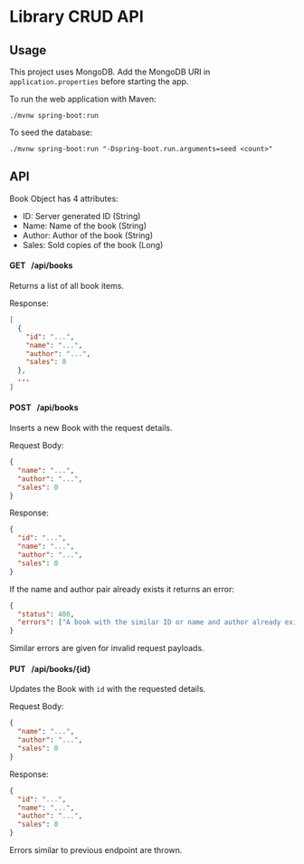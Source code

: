 # Library CRUD API

## Usage

This project uses MongoDB. Add the MongoDB URI in `application.properties` before starting the app.

To run the web application with Maven:
```
./mvnw spring-boot:run
```

To seed the database:
```
./mvnw spring-boot:run "-Dspring-boot.run.arguments=seed <count>"
```

## API

Book Object has 4 attributes:
- ID: Server generated ID (String)
- Name: Name of the book (String)
- Author: Author of the book (String)
- Sales: Sold copies of the book (Long)

#### GET &nbsp; /api/books

Returns a list of all book items.

Response:
```json
[
  {
    "id": "...",
    "name": "...",
    "author": "...",
    "sales": 0
  },
  ...
]
```

#### POST &nbsp; /api/books

Inserts a new Book with the request details.

Request Body:
```json
{
  "name": "...",
  "author": "...",
  "sales": 0
}
```

Response:
```json
{
  "id": "...",
  "name": "...",
  "author": "...",
  "sales": 0
}
```

If the name and author pair already exists it returns an error:
```json
{
  "status": 400,
  "errors": ["A book with the similar ID or name and author already exists."]
}
```
Similar errors are given for invalid request payloads.

#### PUT &nbsp; /api/books/{id}

Updates the Book with `id` with the requested details.

Request Body:
```json
{
  "name": "...",
  "author": "...",
  "sales": 0
}
```

Response:
```json
{
  "id": "...",
  "name": "...",
  "author": "...",
  "sales": 0
}
```

Errors similar to previous endpoint are thrown.